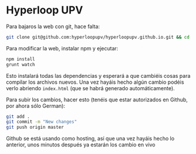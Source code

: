 # Hyperloop UPV

Para bajaros la web con git, hace falta:

```bash
git clone git@github.com:hyperloopupv/hyperloopupv.github.io.git && cd ./hyperloopupv
```

Para modificar la web, instalar npm y ejecutar:

```bash
npm install
grunt watch
```

Esto instalará todas las dependencias y esperará a que cambiéis cosas para compilar los archivos nuevos. Una vez hayáis hecho algún cambio podéis verlo abriendo `index.html` (que se habrá generado automáticamente).

Para subir los cambios, hacer esto (tenéis que estar autorizados en Github, por ahora sólo German):

```bash
git add .
git commit -m "New changes"
git push origin master
```

Github se está usando como hosting, así que una vez hayáis hecho lo anterior, unos minutos después ya estarán los cambio en vivo